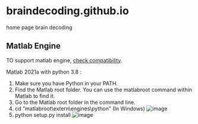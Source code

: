 # braindecoding.github.io
home page brain decoding

## Matlab Engine
TO support matlab engine, [check compatibility](https://www.mathworks.com/support/requirements/python-compatibility.html).

Matlab 2021a with python 3.8 :

1. Make sure you have Python in your PATH.
2. Find the Matlab root folder. You can use the matlabroot command within Matlab to find it.
3. Go to the Matlab root folder in the command line.
4. cd "matlabroot\extern\engines\python" (In Windows)
    ![image](https://user-images.githubusercontent.com/11188109/237016123-d116ba48-4344-4c4a-b20e-e8fcada5b2f7.png)
5. python setup.py install
    ![image](https://user-images.githubusercontent.com/11188109/237016387-39c6fd7f-2f86-4409-bfbc-ff12dd448aa6.png)
